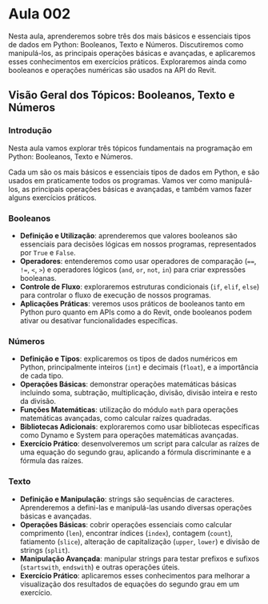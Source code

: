 # Aula 002

Nesta aula, aprenderemos sobre três dos mais básicos e essenciais tipos de dados em Python:
Booleanos, Texto e Números. Discutiremos como manipulá-los, as principais operações básicas e avançadas,
e aplicaremos esses conhecimentos em exercícios práticos. Exploraremos ainda como booleanos e operações
numéricas são usados na API do Revit.

## Visão Geral dos Tópicos: Booleanos, Texto e Números

### Introdução

Nesta aula vamos explorar três tópicos fundamentais na programação em Python: Booleanos, Texto e Números.


Cada um são os mais básicos e essenciais tipos de dados em Python, e são usados em praticamente todos os programas.
Vamos ver como manipulá-los, as principais operações básicas e avançadas, e também vamos fazer alguns exercícios
práticos.

### Booleanos

- **Definição e Utilização**: aprenderemos que valores booleanos são essenciais para decisões lógicas em nossos programas, representados por `True` e `False`.
- **Operadores**: entenderemos como usar operadores de comparação (`==`, `!=`, `<`, `>`) e operadores lógicos (`and`, `or`, `not`, `in`) para criar expressões booleanas.
- **Controle de Fluxo**: exploraremos estruturas condicionais (`if`, `elif`, `else`) para controlar o fluxo de execução de nossos programas.
- **Aplicações Práticas**: veremos usos práticos de booleanos tanto em Python puro quanto em APIs como a do Revit, onde booleanos podem ativar ou desativar funcionalidades específicas.

### Números

- **Definição e Tipos**: explicaremos os tipos de dados numéricos em Python, principalmente inteiros (`int`) e decimais (`float`), e a importância de cada tipo.
- **Operações Básicas**: demonstrar operações matemáticas básicas incluindo soma, subtração, multiplicação, divisão, divisão inteira e resto da divisão.
- **Funções Matemáticas**: utilização do módulo `math` para operações matemáticas avançadas, como calcular raízes quadradas.
- **Bibliotecas Adicionais**: exploraremos como usar bibliotecas específicas como Dynamo e System para operações matemáticas avançadas.
- **Exercício Prático**: desenvolveremos um script para calcular as raízes de uma equação do segundo grau, aplicando a fórmula discriminante e a fórmula das raízes.

### Texto

- **Definição e Manipulação**: strings são sequências de caracteres. Aprenderemos a defini-las e manipulá-las usando diversas operações básicas e avançadas.
- **Operações Básicas**: cobrir operações essenciais como calcular comprimento (`len`), encontrar índices (`index`), contagem (`count`), fatiamento (`slice`), alteração de capitalização (`upper`, `lower`) e divisão de strings (`split`).
- **Manipulação Avançada**: manipular strings para testar prefixos e sufixos (`startswith`, `endswith`) e outras operações úteis.
- **Exercício Prático**: aplicaremos esses conhecimentos para melhorar a visualização dos resultados de equações do segundo grau em um exercício.
